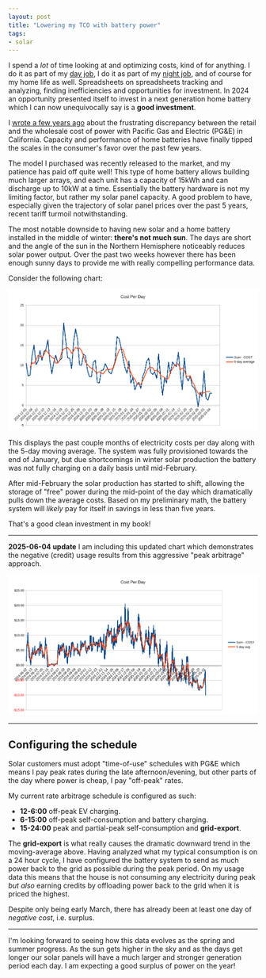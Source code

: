 ```yaml
---
layout: post
title: "Lowering my TCO with battery power"
tags:
- solar
---
```


I spend a _lot_ of time looking at and optimizing costs, kind of for anything.
I do it as part of my [day job](https://tech.scribd.com), I do it as part of my
[night job](https://www.buoyantdata.com), and of course for my home life as
well. Spreadsheets on spreadsheets tracking and analyzing, finding
inefficiencies and opportunities for investment. In 2024 an opportunity
presented itself to invest in a next generation home battery which I can now
unequivocally say is a **good investment**.


I [wrote a few years ago](/2021/07/25/cost-of-power) about the frustrating
discrepancy between the retail and the wholesale cost of power with Pacific Gas
and Electric (PG&E) in California. Capacity and performance of home batteries
have finally tipped the scales in the consumer's favor over the past few years.

The model I purchased was recently released to the market, and my patience has paid off quite well!
This type of home battery allows building much larger arrays, and each unit has
a capacity of 15kWh and can discharge up to 10kW at a time.
Essentially the battery hardware is not my limiting factor, but rather my solar
panel capacity. A good problem to have, especially given the trajectory of
solar panel prices over the past 5 years, recent tariff turmoil
notwithstanding.

The most notable downside to having new solar and a home battery installed in
the middle of winter: **there's not much sun**. The days are short and the
angle of the sun in the Northern Hemisphere noticeably reduces solar power
output. Over the past two weeks however there has been enough sunny days to
provide me with really compelling performance data.


Consider the following chart:

![Electricity cost per day](/images/post-images/2025-solar/cost-per-day.png)


This displays the past couple months of electricity costs per day along with
the 5-day moving average. The system was fully provisioned towards the end of
January, but due shortcomings in winter solar production the battery was not
fully charging on a daily basis until mid-February.

After mid-February the solar production has started to shift, allowing the
storage of "free" power during the mid-point of the day which dramatically
pulls down the average costs. Based on my preliminary math, the battery system
will _likely_ pay for itself in savings in less than five years.

That's a good clean investment in my book!

---

**2025-06-04 update** I am including this updated chart which demonstrates the
negative (credit) usage results from this aggressive "peak arbitrage" approach.

![Electricity cost per day](/images/post-images/2025-solar/cost-per-day-summer.png)

---

## Configuring the schedule

Solar customers must adopt "time-of-use" schedules with PG&E which means I pay
peak rates during the late afternoon/evening, but other parts of the day where
power is cheap, I pay "off-peak" rates.

My current rate arbitrage schedule is configured as such:

* **12-6:00** off-peak EV charging.
* **6-15:00** off-peak self-consumption and battery charging.
* **15-24:00** peak and partial-peak self-consumption and **grid-export**.

The **grid-export** is what really causes the dramatic downward trend in the
moving-average above. Having analyzed what my typical consumption is on a 24
hour cycle, I have configured the battery system to send as much power back to
the grid as possible during the peak period. On my usage data this means that
the house is not consuming any electricity during peak _but also_ earning
credits by offloading power back to the grid when it is priced the highest.

Despite only being early March, there has already been at least one day of
_negative cost_, i.e. surplus.

---

I'm looking forward to seeing how this data evolves as the spring and summer
progress. As the sun gets higher in the sky and as the days get longer our
solar panels will have a much larger and stronger generation period each day. I
am expecting a good surplus of power on the year!

